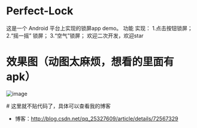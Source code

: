 # Perfect-Lock

这是一个 Android 平台上实现的锁屏app demo。
功能 实现：
  1.点击按钮锁屏；
  2.“摇一摇” 锁屏；
  3.“空气”锁屏；
欢迎二次开发，欢迎star


# 效果图（动图太麻烦，想看的里面有apk）
 ![image](https://github.com/xugongming38/Perfect-Lock/blob/master/ScreenShot/%E6%88%AA%E5%B1%8F_20170801_222517.jpg)

# 这里就不贴代码了，具体可以查看我的博客
* 博客：http://blog.csdn.net/qq_25327609/article/details/72567329

